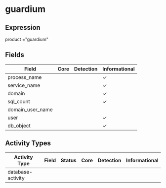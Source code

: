 guardium
========

Expression
----------

product ="guardium"

Fields
------

| Field            | Core | Detection | Informational |
| ---------------- | ---- | --------- | ------------- |
| process_name     |      |           | &#10003;      |
| service_name     |      |           | &#10003;      |
| domain           |      |           | &#10003;      |
| sql_count        |      |           | &#10003;      |
| domain_user_name |      |           |               |
| user             |      |           | &#10003;      |
| db_object        |      |           | &#10003;      |

Activity Types
--------------

| Activity Type     | Field | Status | Core | Detection | Informational |
| ----------------- | ----- | ------ | ---- | --------- | ------------- |
| database-activity |       |        |      |           |               |

